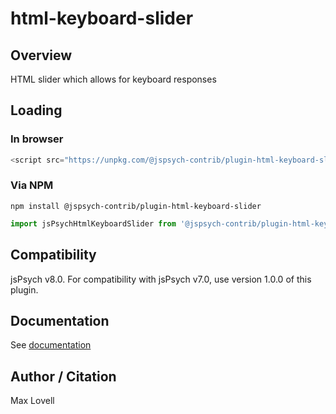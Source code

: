 # html-keyboard-slider

## Overview

HTML slider which allows for keyboard responses

## Loading

### In browser

```js
<script src="https://unpkg.com/@jspsych-contrib/plugin-html-keyboard-slider@1.0.0"></script>
```

### Via NPM

```
npm install @jspsych-contrib/plugin-html-keyboard-slider
```

```js
import jsPsychHtmlKeyboardSlider from '@jspsych-contrib/plugin-html-keyboard-slider';
```

## Compatibility

jsPsych v8.0. For compatibility with jsPsych v7.0, use version 1.0.0 of this plugin.

## Documentation

See [documentation](https://github.com/jspsych/jspsych-contrib/blob/main/packages/plugin-html-keyboard-slider/docs/html-keyboard-slider.md)

## Author / Citation

Max Lovell
